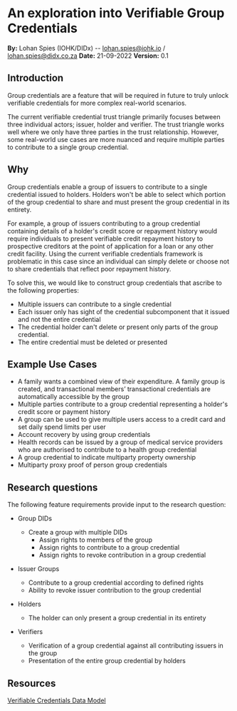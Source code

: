 # An exploration into Verifiable Group Credentials

**By:** 
Lohan Spies (IOHK/DIDx) -- lohan.spies@iohk.io / lohan.spies@didx.co.za
**Date:** 21-09-2022
**Version:** 0.1

## Introduction

Group credentials are a feature that will be required in future to truly unlock verifiable credentials for more complex real-world scenarios.

The current verifiable credential trust triangle primarily focuses between three individual actors; issuer, holder and verifier. The trust triangle works well where we only have three parties in the trust relationship. However, some real-world use cases are more nuanced and require multiple parties to contribute to a single group credential.


## Why
Group credentials enable a  group of issuers to contribute to a single credential issued to holders. Holders won't be able to select which portion of the group credential to share and must present the group credential in its entirety.

For example, a group of issuers contributing to a group credential containing details of a holder's credit score or repayment history would require individuals to present verifiable credit repayment history to prospective creditors at the point of application for a loan or any other credit facility. Using the current verifiable credentials framework is problematic in this case since an individual can simply delete or choose not to share credentials that reflect poor repayment history.

To solve this, we would like to construct group credentials that ascribe to the following properties:
* Multiple issuers can contribute to a single credential
* Each issuer only has sight of the credential subcomponent that it issued and not the entire credential
* The credential holder can't delete or present only parts of the group credential. 
* The entire credential must be deleted or presented

## Example Use Cases

* A family wants a combined view of their expenditure. A family group is created, and transactional members’ transactional credentials are automatically accessible by the group
* Multiple parties contribute to a group credential representing a holder's credit score or payment history
* A group can be used to give multiple users access to a credit card and set daily spend limits per user
* Account recovery by using group credentials
* Health records can be issued by a group of medical service providers who are authorised to contribute to a health group credential
* A group credential to indicate multiparty property ownership
* Multiparty proxy proof of person group credentials

## Research questions

The following feature requirements provide input to the research question:

- Group DIDs
    - Create a group with multiple DIDs
        - Assign rights to members of the group
        - Assign rights to contribute to a group credential
        - Assign rights to revoke contribution in a group credential

- Issuer Groups
    - Contribute to a group credential according to defined rights
    - Ability to revoke issuer contribution to the group credential
- Holders
    - The holder can only present a group credential in its entirety
- Verifiers
    - Verification of a group credential against all contributing issuers in the group
    - Presentation of the entire group credential by holders

## Resources
[Verifiable Credentials Data Model](https://www.w3.org/TR/vc-data-model/)